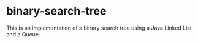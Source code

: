 # binary-search-tree
This is an implementation of a binary search tree using a Java Linked List and a Queue.
